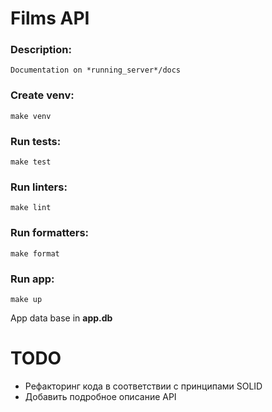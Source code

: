 # Films API

### Description:
    Documentation on *running_server*/docs

### Create venv:
    make venv

### Run tests:
    make test

### Run linters:
    make lint

### Run formatters:
    make format

### Run app:
    make up


App data base in  **app.db**

# TODO
* Рефакторинг кода в соответствии с принципами SOLID
* Добавить подробное описание API
